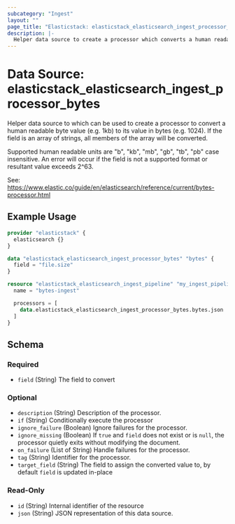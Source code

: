 ```yaml
---
subcategory: "Ingest"
layout: ""
page_title: "Elasticstack: elasticstack_elasticsearch_ingest_processor_bytes Data Source"
description: |-
  Helper data source to create a processor which converts a human readable byte value (e.g. 1kb) to its value in bytes (e.g. 1024).
---
```


# Data Source: elasticstack_elasticsearch_ingest_processor_bytes

Helper data source to which can be used to create a processor to convert a human readable byte value (e.g. 1kb) to its value in bytes (e.g. 1024). If the field is an array of strings, all members of the array will be converted.

Supported human readable units are "b", "kb", "mb", "gb", "tb", "pb" case insensitive. An error will occur if the field is not a supported format or resultant value exceeds 2^63.

See: https://www.elastic.co/guide/en/elasticsearch/reference/current/bytes-processor.html

## Example Usage

```terraform
provider "elasticstack" {
  elasticsearch {}
}

data "elasticstack_elasticsearch_ingest_processor_bytes" "bytes" {
  field = "file.size"
}

resource "elasticstack_elasticsearch_ingest_pipeline" "my_ingest_pipeline" {
  name = "bytes-ingest"

  processors = [
    data.elasticstack_elasticsearch_ingest_processor_bytes.bytes.json
  ]
}
```

<!-- schema generated by tfplugindocs -->
## Schema

### Required

- `field` (String) The field to convert

### Optional

- `description` (String) Description of the processor.
- `if` (String) Conditionally execute the processor
- `ignore_failure` (Boolean) Ignore failures for the processor.
- `ignore_missing` (Boolean) If `true` and `field` does not exist or is `null`, the processor quietly exits without modifying the document.
- `on_failure` (List of String) Handle failures for the processor.
- `tag` (String) Identifier for the processor.
- `target_field` (String) The field to assign the converted value to, by default `field` is updated in-place

### Read-Only

- `id` (String) Internal identifier of the resource
- `json` (String) JSON representation of this data source.


